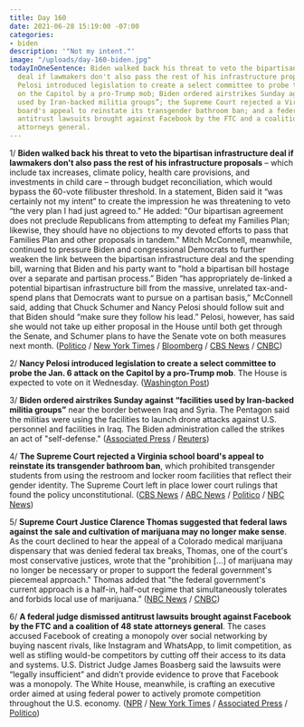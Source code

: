 ```yaml
---
title: Day 160
date: 2021-06-28 15:19:00 -07:00
categories:
- biden
description: '"Not my intent."'
image: "/uploads/day-160-biden.jpg"
todayInOneSentence: Biden walked back his threat to veto the bipartisan infrastructure
  deal if lawmakers don't also pass the rest of his infrastructure proposals; Nancy
  Pelosi introduced legislation to create a select committee to probe the Jan. 6 attack
  on the Capitol by a pro-Trump mob; Biden ordered airstrikes Sunday against “facilities
  used by Iran-backed militia groups”; the Supreme Court rejected a Virginia school
  board's appeal to reinstate its transgender bathroom ban; and a federal judge dismissed
  antitrust lawsuits brought against Facebook by the FTC and a coalition of 48 state
  attorneys general.
---
```


1/ **Biden walked back his threat to veto the bipartisan infrastructure deal if lawmakers don't also pass the rest of his infrastructure proposals** – which include tax increases, climate policy, health care provisions, and investments in child care – through budget reconciliation, which would bypass the 60-vote filibuster threshold. In a statement, Biden said it “was certainly not my intent” to create the impression he was threatening to veto “the very plan I had just agreed to.” He added: "Our bipartisan agreement does not preclude Republicans from attempting to defeat my Families Plan; likewise, they should have no objections to my devoted efforts to pass that Families Plan and other proposals in tandem." Mitch McConnell, meanwhile, continued to pressure Biden and congressional Democrats to further weaken the link between the bipartisan infrastructure deal and the spending bill, warning that Biden and his party want to "hold a bipartisan bill hostage over a separate and partisan process.” Biden “has appropriately de-linked a potential bipartisan infrastructure bill from the massive, unrelated tax-and-spend plans that Democrats want to pursue on a partisan basis,” McConnell said, adding that Chuck Schumer and Nancy Pelosi should follow suit and that Biden should “make sure they follow his lead.” Pelosi, however, has said she would not take up either proposal in the House until both get through the Senate, and Schumer plans to have the Senate vote on both measures next month. ([Politico](https://www.politico.com/news/2021/06/28/mitch-mcconnell-democratic-infrastructure-strategy-496707) / [New York Times](https://www.nytimes.com/2021/06/27/us/politics/infrastructure-republicans-biden.html) / [Bloomberg](https://www.bloomberg.com/news/articles/2021-06-28/mcconnell-demands-infrastructure-de-linked-from-fast-track-bill?sref=MIBMEEoj) / [CBS News](https://www.cbsnews.com/news/infrastructure-mcconnell-biden-democrats-bipartisan-plan/) / [CNBC](https://www.cnbc.com/2021/06/28/infrastructure-mcconnell-criticizes-pelosi-schumer-over-bipartisan-plan.html))

2/ **Nancy Pelosi introduced legislation to create a select committee to probe the Jan. 6 attack on the Capitol by a pro-Trump mob**. The House is expected to vote on it Wednesday. ([Washington Post](https://www.washingtonpost.com/politics/pelosi-introduces-legislation-that-would-establish-select-committee-to-probe-jan-6-capitol-attack/2021/06/28/1d40b2c8-d852-11eb-9bbb-37c30dcf9363_story.html))

3/ **Biden ordered airstrikes Sunday against “facilities used by Iran-backed militia groups”** near the border between Iraq and Syria. The Pentagon said the militias were using the facilities to launch drone attacks against U.S. personnel and facilities in Iraq. The Biden administration called the strikes an act of "self-defense." ([Associated Press](https://apnews.com/article/joe-biden-syria-iran-middle-east-iraq-86f3bc438d6ab6c9b14580ec000bc600) / [Reuters](https://www.reuters.com/world/middle-east/us-carries-out-air-strikes-against-iran-backed-militia-iraq-syria-2021-06-27/))

4/ **The Supreme Court rejected a Virginia school board's appeal to reinstate its transgender bathroom ban**, which prohibited transgender students from using the restroom and locker room facilities that reflect their gender identity. The Supreme Court left in place lower court rulings that found the policy unconstitutional. ([CBS News](https://www.cbsnews.com/news/supreme-court-transgender-bathroom-gavin-grimm/) / [ABC News](https://abcnews.go.com/Politics/wireStory/supreme-court-revive-schools-transgender-bathroom-ban-78534579) / [Politico](https://www.politico.com/news/2021/06/28/supreme-court-transgender-rights-496710) / [NBC News](https://www.nbcnews.com/politics/supreme-court/supreme-court-won-t-hear-dispute-over-bathrooms-transgender-students-n1272513))

5/ **Supreme Court Justice Clarence Thomas suggested that federal laws against the sale and cultivation of marijuana may no longer make sense**. As the court declined to hear the appeal of a Colorado medical marijuana dispensary that was denied federal tax breaks, Thomas, one of the court's most conservative justices, wrote that the "prohibition \[...\] of marijuana may no longer be necessary or proper to support the federal government's piecemeal approach." Thomas added that "the federal government's current approach is a half-in, half-out regime that simultaneously tolerates and forbids local use of marijuana.” ([NBC News](https://www.nbcnews.com/politics/supreme-court/clarence-thomas-says-federal-laws-against-marijuana-may-no-longer-n1272524) / [CNBC](https://www.cnbc.com/2021/06/28/supreme-court-justice-clarence-thomas-says-federal-marijuana-laws-may-be-outdated-.html))

6/ **A federal judge dismissed antitrust lawsuits brought against Facebook by the FTC and a coalition of 48 state attorneys general**. The cases accused Facebook of creating a monopoly over social networking by buying nascent rivals, like Instagram and WhatsApp, to limit competition, as well as stifling would-be competitors by cutting off their access to its data and systems. U.S. District Judge James Boasberg said the lawsuits were “legally insufficient” and didn’t provide evidence to prove that Facebook was a monopoly. The White House, meanwhile, is crafting an executive order aimed at using federal power to actively promote competition throughout the U.S. economy. ([NPR](https://www.npr.org/2021/06/28/1011042126/facebook-gets-reprieve-as-court-throws-out-major-antitrust-complaints) / [New York Times](https://www.nytimes.com/2021/06/28/technology/facebook-ftc-lawsuit.html) / [Associated Press](https://apnews.com/article/lawsuits-business-technology-government-and-politics-07ea9587e8afc87c2d99b1c382828d4f) / [Politico](https://www.politico.com/news/2021/06/28/white-house-monopolies-executive-order-496749))